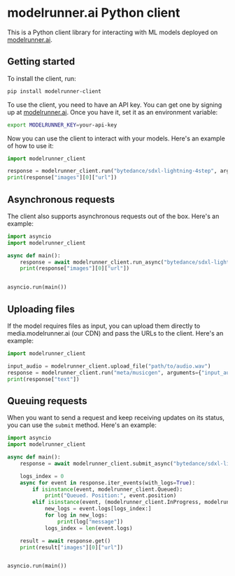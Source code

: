 # modelrunner.ai Python client

This is a Python client library for interacting with ML models deployed on [modelrunner.ai](https://modelrunner.ai).

## Getting started

To install the client, run:

```bash
pip install modelrunner-client
```

To use the client, you need to have an API key. You can get one by signing up at [modelrunner.ai](https://modelrunner.ai). Once you have it, set
it as an environment variable:

```bash
export MODELRUNNER_KEY=your-api-key
```

Now you can use the client to interact with your models. Here's an example of how to use it:

```python
import modelrunner_client

response = modelrunner_client.run("bytedance/sdxl-lightning-4step", arguments={"prompt": "two friends cooking together"})
print(response["images"][0]["url"])
```

## Asynchronous requests

The client also supports asynchronous requests out of the box. Here's an example:

```python
import asyncio
import modelrunner_client

async def main():
    response = await modelrunner_client.run_async("bytedance/sdxl-lightning-4step", arguments={"prompt": "two friends cooking together"})
    print(response["images"][0]["url"])


asyncio.run(main())
```

## Uploading files

If the model requires files as input, you can upload them directly to media.modelrunner.ai (our CDN) and pass the URLs to the client. Here's an example:

```python
import modelrunner_client

input_audio = modelrunner_client.upload_file("path/to/audio.wav")
response = modelrunner_client.run("meta/musicgen", arguments={"input_audio": input_audio})
print(response["text"])
```


## Queuing requests

When you want to send a request and keep receiving updates on its status, you can use the `submit` method. Here's an example:

```python
import asyncio
import modelrunner_client

async def main():
    response = await modelrunner_client.submit_async("bytedance/sdxl-lightning-4step", arguments={"prompt": "two friends cooking together"})

    logs_index = 0
    async for event in response.iter_events(with_logs=True):
        if isinstance(event, modelrunner_client.Queued):
            print("Queued. Position:", event.position)
        elif isinstance(event, (modelrunner_client.InProgress, modelrunner_client.Completed)):
            new_logs = event.logs[logs_index:]
            for log in new_logs:
                print(log["message"])
            logs_index = len(event.logs)

    result = await response.get()
    print(result["images"][0]["url"])


asyncio.run(main())
```

